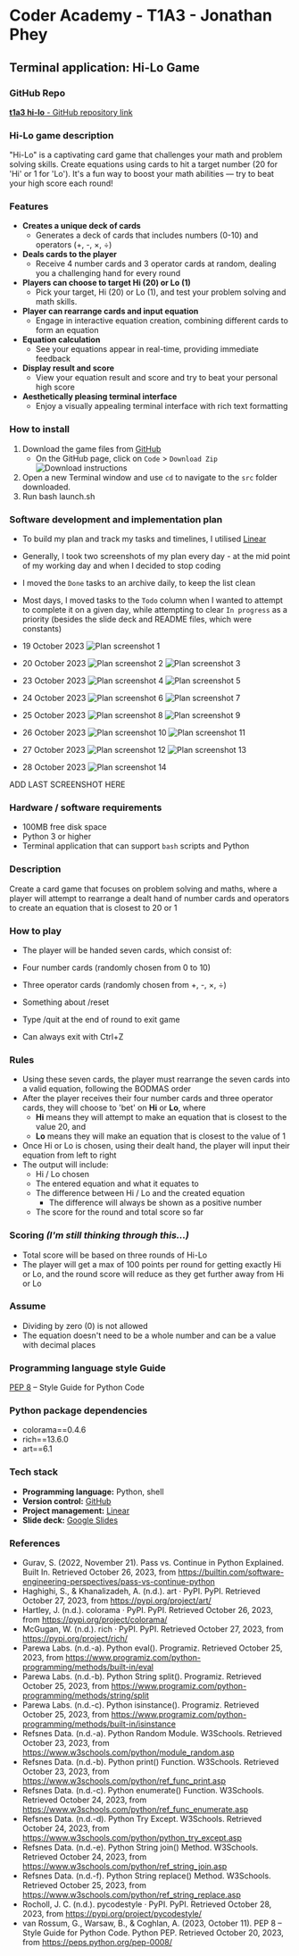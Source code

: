 # Coder Academy - T1A3 - Jonathan Phey

## Terminal application: Hi-Lo Game

### GitHub Repo
[**t1a3 hi-lo** - GitHub repository link](https://github.com/jjjjjjpppppp/t1a3-hi-lo)

### Hi-Lo game description
"Hi-Lo" is a captivating card game that challenges your math and problem solving skills. Create equations using cards to hit a target number (20 for 'Hi' or 1 for 'Lo'). It's a fun way to boost your math abilities — try to beat your high score each round!

### Features

- **Creates a unique deck of cards**
  - Generates a deck of cards that includes numbers (0-10) and operators (+, -, ×, ÷)
- **Deals cards to the player**
  - Receive 4 number cards and 3 operator cards at random, dealing you a challenging hand for every round
- **Players can choose to target Hi (20) or Lo (1)**
  - Pick your target, Hi (20) or Lo (1), and test your problem solving and math skills.
- **Player can rearrange cards and input equation**
  - Engage in interactive equation creation, combining different cards to form an equation
- **Equation calculation**
  - See your equations appear in real-time, providing immediate feedback
- **Display result and score**
  - View your equation result and score and try to beat your personal high score
- **Aesthetically pleasing terminal interface**
  - Enjoy a visually appealing terminal interface with rich text formatting

### How to install

1. Download the game files from [GitHub](https://github.com/jjjjjjpppppp/t1a3-hi-lo)
   - On the GitHub page, click on `Code` > `Download Zip`
   ![Download instructions](./docs/download.png 'Plan screenshot 2023-10-19_5.39.17pm')
2. Open a new Terminal window and use `cd` to navigate to the `src` folder downloaded. 
3. Run bash launch.sh


### Software development and implementation plan

- To build my plan and track my tasks and timelines, I utilised [Linear](https://linear.app/)
- Generally, I took two screenshots of my plan every day - at the mid point of my working day and when I decided to stop coding
- I moved the `Done` tasks to an archive daily, to keep the list clean
- Most days, I moved tasks to the `Todo` column when I wanted to attempt to complete it on a given day, while attempting to clear `In progress` as a priority (besides the slide deck and README files, which were constants)

- 19 October 2023
![Plan screenshot 1](./docs/2023-10-19_5.39.17pm.png 'Plan screenshot 2023-10-19_5.39.17pm')
- 20 October 2023
![Plan screenshot 2](./docs/2023-10-20_3.45.43pm.png 'Plan screenshot 2023-10-20_3.45.43pm')
![Plan screenshot 3](./docs/2023-10-20_6.16.12pm.png 'Plan screenshot 2023-10-20_6.16.12pm')
- 23 October 2023
![Plan screenshot 4](./docs/2023-10-23_2.59.25pm.png 'Plan screenshot 2023-10-23_2.59.25pm')
![Plan screenshot 5](./docs/2023-10-23_5.54.43pm.png 'Plan screenshot 2023-10-23_5.54.43pm')
- 24 October 2023
![Plan screenshot 6](./docs/2023-10-24_2.56.14pm.png 'Plan screenshot 2023-10-24_2.56.14pm')
![Plan screenshot 7](./docs/2023-10-24_5.46.31pm.png 'Plan screenshot 2023-10-24_5.46.31pm')
- 25 October 2023
![Plan screenshot 8](./docs/2023-10-25_7.27.03pm.png 'Plan screenshot 2023-10-25_7.27.03pm')
![Plan screenshot 9](./docs/2023-10-25_8.44.00pm.png 'Plan screenshot 2023-10-25_8.44.00pm')
- 26 October 2023
![Plan screenshot 10](./docs/2023-10-26_2.43.23pm.png 'Plan screenshot 2023-10-26_2.43.23pm')
![Plan screenshot 11](./docs/2023-10-26_6.07.59pm.png 'Plan screenshot 2023-10-26_6.07.59pm')
- 27 October 2023
![Plan screenshot 12](./docs/2023-10-27_7.05.11pm.png 'Plan screenshot 2023-10-27_7.05.11pm')
![Plan screenshot 13](./docs/2023-10-27_12.09.46pm.png 'Plan screenshot 2023-10-27_12.09.46pm')
- 28 October 2023
![Plan screenshot 14](./docs/2023-10-28_5.06.56pm.png 'Plan screenshot 2023-10-28_5.06.56pm')

ADD LAST SCREENSHOT HERE

### Hardware / software requirements

- 100MB free disk space
- Python 3 or higher
- Terminal application that can support `bash` scripts and Python

### Description
Create a card game that focuses on problem solving and maths, where a player will attempt to rearrange a dealt hand of number cards and operators to create an equation that is closest to 20 or 1

### How to play
- The player will be handed seven cards, which consist of:
 - Four number cards (randomly chosen from 0 to 10)
 - Three operator cards (randomly chosen from +, -, ×, ÷) 
 
 - Something about /reset
 - Type /quit at the end of round to exit game
 - Can always exit with Ctrl+Z

### Rules
- Using these seven cards, the player must rearrange the seven cards into a valid equation, following the BODMAS order 
- After the player receives their four number cards and three operator cards, they will choose to 'bet' on **Hi** or **Lo**, where 
  - **Hi** means they will attempt to make an equation that is closest to the value 20, and 
  - **Lo** means they will make an equation that is closest to the value of 1
- Once Hi or Lo is chosen, using their dealt hand, the player will input their equation from left to right 
- The output will include:
  - Hi / Lo chosen 
  - The entered equation and what it equates to
  - The difference between Hi / Lo and the created equation
     - The difference will always be shown as a positive number
  - The score for the round and total score so far

### Scoring *(I'm still thinking through this...)*
- Total score will be based on three rounds of Hi-Lo
- The player will get a max of 100 points per round for getting exactly Hi or Lo, and the round score will reduce as they get further away from Hi or Lo

### Assume
- Dividing by zero (0) is not allowed
- The equation doesn't need to be a whole number and can be a value with decimal places

### Programming language style Guide
[PEP 8](https://peps.python.org/pep-0008/) – Style Guide for Python Code 

### Python package dependencies
- colorama==0.4.6
- rich==13.6.0
- art==6.1

### Tech stack

- **Programming language:** Python, shell
- **Version control:** [GitHub](https://github.com/jjjjjjpppppp/)
- **Project management:** [Linear](https://linear.app/)
- **Slide deck:** [Google Slides](https://workspace.google.com/intl/en/products/slides/)

### References

- Gurav, S. (2022, November 21). Pass vs. Continue in Python Explained. Built In. Retrieved October 26, 2023, from https://builtin.com/software-engineering-perspectives/pass-vs-continue-python
- Haghighi, S., & Khanalizadeh, A. (n.d.). art · PyPI. PyPI. Retrieved October 27, 2023, from https://pypi.org/project/art/
- Hartley, J. (n.d.). colorama · PyPI. PyPI. Retrieved October 26, 2023, from https://pypi.org/project/colorama/
- McGugan, W. (n.d.). rich · PyPI. PyPI. Retrieved October 27, 2023, from https://pypi.org/project/rich/
- Parewa Labs. (n.d.-a). Python eval(). Programiz. Retrieved October 25, 2023, from https://www.programiz.com/python-programming/methods/built-in/eval
- Parewa Labs. (n.d.-b). Python String split(). Programiz. Retrieved October 25, 2023, from https://www.programiz.com/python-programming/methods/string/split
- Parewa Labs. (n.d.-c). Python isinstance(). Programiz. Retrieved October 25, 2023, from https://www.programiz.com/python-programming/methods/built-in/isinstance
- Refsnes Data. (n.d.-a). Python Random Module. W3Schools. Retrieved October 23, 2023, from https://www.w3schools.com/python/module_random.asp
- Refsnes Data. (n.d.-b). Python print() Function. W3Schools. Retrieved October 23, 2023, from https://www.w3schools.com/python/ref_func_print.asp
- Refsnes Data. (n.d.-c). Python enumerate() Function. W3Schools. Retrieved October 24, 2023, from https://www.w3schools.com/python/ref_func_enumerate.asp
- Refsnes Data. (n.d.-d). Python Try Except. W3Schools. Retrieved October 24, 2023, from https://www.w3schools.com/python/python_try_except.asp
- Refsnes Data. (n.d.-e). Python String join() Method. W3Schools. Retrieved October 24, 2023, from https://www.w3schools.com/python/ref_string_join.asp
- Refsnes Data. (n.d.-f). Python String replace() Method. W3Schools. Retrieved October 25, 2023, from https://www.w3schools.com/python/ref_string_replace.asp
- Rocholl, J. C. (n.d.). pycodestyle · PyPI. PyPI. Retrieved October 28, 2023, from https://pypi.org/project/pycodestyle/
- van Rossum, G., Warsaw, B., & Coghlan, A. (2023, October 11). PEP 8 – Style Guide for Python Code. Python PEP. Retrieved October 20, 2023, from https://peps.python.org/pep-0008/